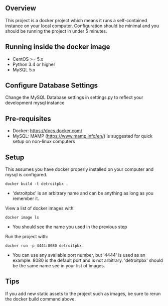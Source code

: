 ## Overview
This project is a docker project which means it runs a self-contained instance on your local computer. Configuration should be minimal and you should be running the project in under 5 minutes.

## Running inside the docker image

- CentOS >= 5.x
- Python 3.4 or higher
- MySQL 5.x 

## Configure Database Settings

Change the MySQL Database settings in settings.py to reflect your development mysql instance

## Pre-requisites
- Docker: https://docs.docker.com/
- MySQL: MAMP (https://www.mamp.info/en/) is suggested for quick setup on non-linux computers

## Setup
This assumes you have docker properly installed on your computer and mysql is configured.

```
docker build -t detroitpbx .
```
* 'detroitpbx' is an arbitrary name and can be anything as long as you remember it.

View a list of docker images with:
```
docker image ls
```
* You should see the name you used in the previous step

Run the project with:
```
docker run -p 4444:8080 detroitpbx
```
* You can use any available port number, but '4444' is used as an example. 8080 is the default port and is not arbitrary. 'detroitpbx' should be the same name see in your list of images.

## Tips
If you add new static assets to the project such as images, be sure to rerun the docker build command above.